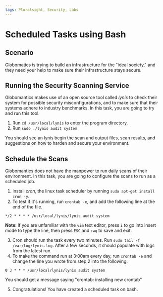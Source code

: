 ```yaml
---
tags: Pluralsight, Security, Labs
---
```


# Scheduled Tasks using Bash

## Scenario

Globomatics is trying to build an infrastructure for the "ideal society," and they need your help to make sure their infrastructure stays secure.

## Running the Security Scanning Service

Globomantics makes use of an open source tool called *lynis* to check their system for possible security misconfigurations, and to make sure that their systems adhere to industry benchmarks. In this task, you are going to try and run this tool.

1. Run `cd /usr/local/lynis` to enter the program directory.
2. Run `sudo ./lynis audit system`

You should see an lynis begin the scan and output files, scan results, and suggestions on how to harden and secure your environment.

## Schedule the Scans

Globomantics does not have the manpower to run daily scans of their environment. In this task, you are going to configure the scans to run as a scheduled job.

1. Install *cron*, the linux task scheduler by running `sudo apt-get install cron -y`.
2. To test if it's running, run `crontab -e`, and add the following line at the end of the file.
```
*/2 * * * * /usr/local/lynis/lynis audit system
```
**Note**: If you are unfamiliar with the `vim` text editor, press `i` to go into insert mode to type the line, then press `ESC` and `:wq` to save and exit. 

3. Cron should run the task every two minutes. Run `sudo tail -f /var/log/lynis.log`. After a few seconds, it should populate with logs from the latest run.
4. To make the command run at 3:00am every day, run `crontab -e` and change the line you wrote from step 2 into the following:
```
0 3 * * * /usr/local/lynis/lynis audit system
```
You should get a message saying "crontab: installing new crontab"

5. Congratulations! You have created a scheduled task on bash.
